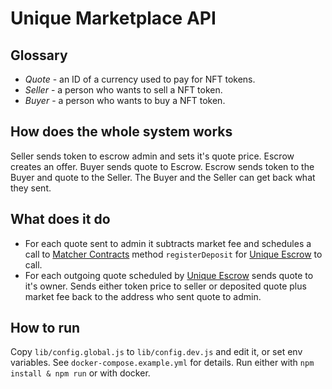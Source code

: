 # Unique Marketplace API

## Glossary

- *Quote* - an ID of a currency used to pay for NFT tokens.
- *Seller* - a person who wants to sell a NFT token.
- *Buyer* - a person who wants to buy a NFT token.

## How does the whole system works

Seller sends token to escrow admin and sets it's quote price.
Escrow creates an offer.
Buyer sends quote to Escrow.
Escrow sends token to the Buyer and quote to the Seller.
The Buyer and the Seller can get back what they sent.

## What does it do

- For each quote sent to admin it subtracts market fee and schedules a call to [Matcher Contracts]() method `registerDeposit` for [Unique Escrow](https://github.com/UniqueNetwork/unique-marketplace-escrow) to call.
- For each outgoing quote scheduled by [Unique Escrow](https://github.com/UniqueNetwork/unique-marketplace-escrow) sends quote to it's owner. Sends either token price to seller or deposited quote plus market fee back to the address who sent quote to admin.

## How to run

Copy `lib/config.global.js` to `lib/config.dev.js` and edit it, or set env variables. See `docker-compose.example.yml` for details.
Run either with `npm install & npm run` or with docker.
